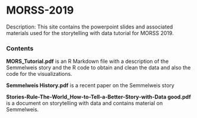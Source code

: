 # MORSS-2019
Description: This site contains the powerpoint slides and associated materials used for the storytelling with data tutorial for MORSS 2019. 

### Contents

**MORS_Tutorial.pdf** is an R Markdown file with a description of the Semmelweis story and the R code to obtain and clean the data and also the code for the visualizations.

**Semmelweis History.pdf** is a recent paper on the Semmelweis story

**Stories-Rule-The-World_How-to-Tell-a-Better-Story-with-Data good.pdf** is a document on storytelling with data and contains material on Semmelweis.
